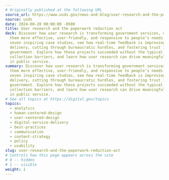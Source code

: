 ```yaml
---
# Originally published at the following URL
source_url: https://www.usds.gov/news-and-blog/user-research-and-the-paperwork-reduction-act
source: usds
date: 2024-08-20 00:00:00 -0500
title: User research and the paperwork reduction act
deck: Discover how user research is transforming government services, making
  them more effective, user-friendly, and responsive to people’s needs. With
  seven inspiring case studies, see how real-time feedback is improving service
  delivery, cutting through bureaucratic hurdles, and fostering trust in
  government. Explore how these projects succeeded without the typical data
  collection barriers, and learn how user research can drive meaningful change
  in public service.
summary: Discover how user research is transforming government services, making
  them more effective, user-friendly, and responsive to people’s needs. With
  seven inspiring case studies, see how real-time feedback is improving service
  delivery, cutting through bureaucratic hurdles, and fostering trust in
  government. Explore how these projects succeeded without the typical data
  collection barriers, and learn how user research can drive meaningful change
  in public service.
# See all topics at https://digital.gov/topics
topics:
  - analytics
  - human-centered-design
  - user-centered-design
  - digital-service-delivery
  - best-practices
  - communication
  - content-strategy
  - policy
  - usability
slug: user-research-and-the-paperwork-reduction-act
# Controls how this page appears across the site
# 0 -- hidden
# 1 -- visible
weight: 1
---
```


